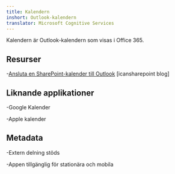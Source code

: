 ```yaml
---
title: Kalendern
inshort: Outlook-kalendern
translator: Microsoft Cognitive Services
---
```


Kalendern är Outlook-kalendern som visas i Office 365.

Resurser
---------

-[Ansluta en SharePoint-kalender till
    Outlook](http://icsh.pt/SPandOutlook) \[icansharepoint blog\]

Liknande applikationer
--------------------

-Google Kalender

-Apple kalender

Metadata
--------

-Extern delning stöds

-Appen tillgänglig för stationära och mobila

